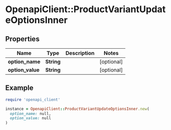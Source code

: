 # OpenapiClient::ProductVariantUpdateOptionsInner

## Properties

| Name | Type | Description | Notes |
| ---- | ---- | ----------- | ----- |
| **option_name** | **String** |  | [optional] |
| **option_value** | **String** |  | [optional] |

## Example

```ruby
require 'openapi_client'

instance = OpenapiClient::ProductVariantUpdateOptionsInner.new(
  option_name: null,
  option_value: null
)
```

